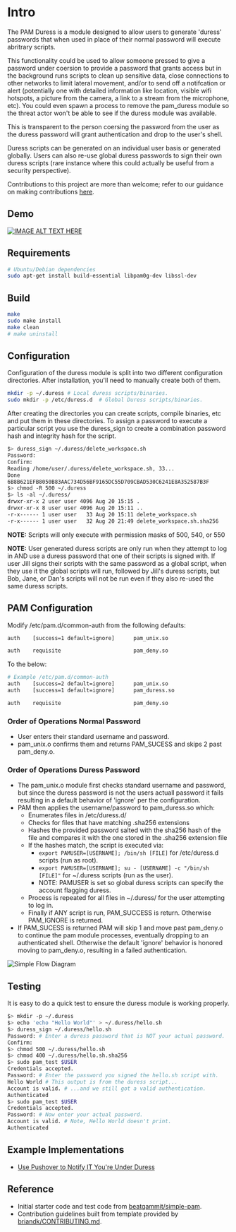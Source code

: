 # Intro

The PAM Duress is a module designed to allow users to generate 'duress' passwords that when used in place of their normal password will execute abritrary scripts.

This functionality could be used to allow someone pressed to give a password under coersion to provide a password that grants access but in the background runs scripts to clean up sensitive data, close connections to other networks to limit lateral movement, and/or to send off a notifcation or alert (potentially one with detailed information like location, visible wifi hotspots, a picture from the camera, a link to a stream from the microphone, etc). You could even spawn a process to remove the pam_duress module so the threat actor won't be able to see if the duress module was available.

This is transparent to the person coersing the password from the user as the duress password will grant authentication and drop to the user's shell.

Duress scripts can be generated on an individual user basis or generated globally. Users can also re-use global duress passwords to sign their own duress scripts (rare instance where this could actually be useful from a security perspective).

Contributions to this project are more than welcome; refer to our guidance on making contributions [here](docs/Contributing.md).

## Demo

[![IMAGE ALT TEXT HERE](https://img.youtube.com/vi/ShVYxhHUYdg/0.jpg)](https://www.youtube.com/watch?v=ShVYxhHUYdg)

## Requirements

```bash
# Ubuntu/Debian dependencies
sudo apt-get install build-essential libpam0g-dev libssl-dev
```

## Build

```bash
make
sudo make install
make clean
# make uninstall
```

## Configuration

Configuration of the duress module is split into two different configuration directories. After installation, you'll need to manually create both of them.

```bash
mkdir -p ~/.duress # Local duress scripts/binaries.
sudo mkdir -p /etc/duress.d  # Global Duress scripts/binaries.
```

After creating the directories you can create scripts, compile binaries, etc and put them in these directories. To assign a password to execute a particular script you use the duress_sign to create a combination password hash and integrity hash for the script.

```bash
$> duress_sign ~/.duress/delete_workspace.sh
Password: 
Confirm: 
Reading /home/user/.duress/delete_workspace.sh, 33...
Done
6B8B621EFB8050B83AAC734D56BF9165DC55D709CBAD530C6241E8A352587B3F
$> chmod -R 500 ~/.duress
$> ls -al ~/.duress/
drwxr-xr-x 2 user user 4096 Aug 20 15:15 .
drwxr-xr-x 8 user user 4096 Aug 20 15:11 ..
-r-x------ 1 user user   33 Aug 20 15:11 delete_workspace.sh
-r-x------ 1 user user   32 Aug 20 21:49 delete_workspace.sh.sha256
```

**NOTE:** Scripts will only execute with permission masks of 500, 540, or 550

**NOTE:** User generated duress scripts are only run when they attempt to log in AND use a duress password that one of their scripts is signed with. If user Jill signs their scripts with the same password as a global script, when they use it the global scripts will run, followed by Jill's duress scripts, but Bob, Jane, or Dan's scripts will not be run even if they also re-used the same duress scripts.

## PAM Configuration

Modify /etc/pam.d/common-auth from the following defaults:
```bash
auth    [success=1 default=ignore]      pam_unix.so

auth    requisite                       pam_deny.so
```

To the below:

```bash
# Example /etc/pam.d/common-auth
auth    [success=2 default=ignore]      pam_unix.so
auth    [success=1 default=ignore]      pam_duress.so

auth    requisite                       pam_deny.so
```

### Order of Operations Normal Password
 - User enters their standard username and password.
 - pam_unix.o confirms them and returns PAM_SUCESS and skips 2 past pam_deny.o.

### Order of Operations Duress Password
 - The pam_unix.o module first checks standard username and password, but since the duress password is not the users actuall password it fails resulting in a default behavior of 'ignore' per the configuration.
 - PAM then applies the username/password to pam_duress.so which:
   - Enumerates files in /etc/duress.d/
   - Checks for files that have matching .sha256 extensions
   - Hashes the provided password salted with the sha256 hash of the file and compares it with the one stored in the .sha256 extension file
   - If the hashes match, the script is executed via:
     - `export PAMUSER=[USERNAME]; /bin/sh [FILE]` for /etc/duress.d scripts (run as root).
     - `export PAMUSER=[USERNAME]; su - [USERNAME] -c "/bin/sh [FILE]"` for ~/.duress scripts (run as the user).
     - NOTE: PAMUSER is set so global duress scripts can specify the account flagging duress.
   - Process is repeated for all files in ~/.duress/ for the user attempting to log in.
   - Finally if ANY script is run, PAM_SUCCESS is return. Otherwise PAM_IGNORE is returned.
 - If PAM_SUCESS is returned PAM will skip 1 and move past pam_deny.o to continue the pam module processes, eventually dropping to an authenticated shell. Otherwise the default 'ignore' behavior is honored moving to pam_deny.o, resulting in a failed authentication.

![Simple Flow Diagram](docs/img/diagram.png "Simple Flow Diagra")

## Testing

It is easy to do a quick test to ensure the duress module is working properly.

```bash
$> mkdir -p ~/.duress
$> echo 'echo "Hello World"' > ~/.duress/hello.sh
$> duress_sign ~/.duress/hello.sh
Password: # Enter a duress password that is NOT your actual password.
Confirm: 
$> chmod 500 ~/.duress/hello.sh
$> chmod 400 ~/.duress/hello.sh.sha256
$> sudo pam_test $USER
Credentials accepted.
Password: # Enter the password you signed the hello.sh script with.
Hello World # This output is from the duress script...
Account is valid. # ...and we still got a valid authentication.
Authenticated
$> sudo pam_test $USER
Credentials accepted.
Password: # Now enter your actual password.
Account is valid. # Note, Hello World doesn't print.
Authenticated
```

## Example Implementations

 - [Use Pushover to Notify IT You're Under Duress](docs/examples/Pushover.md)

## Reference

 - Initial starter code and test code from [beatgammit/simple-pam](https://github.com/beatgammit/simple-pam).
 - Contribution guidelines built from template provided by [briandk/CONTRIBUTING.md](https://gist.github.com/briandk/3d2e8b3ec8daf5a27a62).